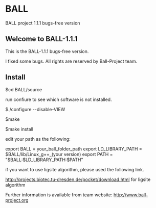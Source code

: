 # BALL
BALL project 1.1.1 bugs-free version

## Welcome to BALL-1.1.1

This is the BALL-1.1.1 bugs-free version.

I fixed some bugs. All rights are reserved by Ball-Project team.

## Install 

$cd BALL/source

run confiure to see which software is not installed.

$./configure --disable-VIEW 

$make

$make install

edit your path as the following:

export BALL = your\_ball\_folder\_path
export LD\_LIBRARY\_PATH = \$BALL/lib/Linux\_g++\_(your version)
export PATH = "\$BALL:\$LD\_LIBRARY\_PATH:\$PATH"


if you want to use ligsite algorithm, please used the following link.

http://projects.biotec.tu-dresden.de/pocket/download.html for ligsite algorithm


Further information is available from team website:
  http://www.ball-project.org
